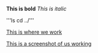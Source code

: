 **This is bold**
*This is italic*

'''ls
cd ../'''

[This is where we work](http://www.devbootcamp.com)

[This is a screenshot of us working](screenshot.png "screenshot")